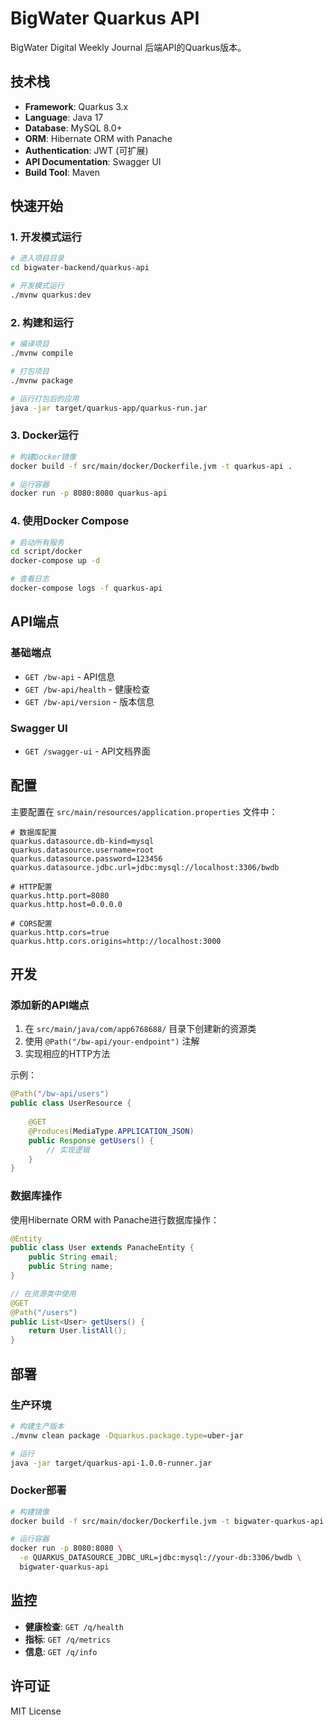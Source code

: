 # BigWater Quarkus API

BigWater Digital Weekly Journal 后端API的Quarkus版本。

## 技术栈

- **Framework**: Quarkus 3.x
- **Language**: Java 17
- **Database**: MySQL 8.0+
- **ORM**: Hibernate ORM with Panache
- **Authentication**: JWT (可扩展)
- **API Documentation**: Swagger UI
- **Build Tool**: Maven

## 快速开始

### 1. 开发模式运行

```bash
# 进入项目目录
cd bigwater-backend/quarkus-api

# 开发模式运行
./mvnw quarkus:dev
```

### 2. 构建和运行

```bash
# 编译项目
./mvnw compile

# 打包项目
./mvnw package

# 运行打包后的应用
java -jar target/quarkus-app/quarkus-run.jar
```

### 3. Docker运行

```bash
# 构建Docker镜像
docker build -f src/main/docker/Dockerfile.jvm -t quarkus-api .

# 运行容器
docker run -p 8080:8080 quarkus-api
```

### 4. 使用Docker Compose

```bash
# 启动所有服务
cd script/docker
docker-compose up -d

# 查看日志
docker-compose logs -f quarkus-api
```

## API端点

### 基础端点
- `GET /bw-api` - API信息
- `GET /bw-api/health` - 健康检查
- `GET /bw-api/version` - 版本信息

### Swagger UI
- `GET /swagger-ui` - API文档界面

## 配置

主要配置在 `src/main/resources/application.properties` 文件中：

```properties
# 数据库配置
quarkus.datasource.db-kind=mysql
quarkus.datasource.username=root
quarkus.datasource.password=123456
quarkus.datasource.jdbc.url=jdbc:mysql://localhost:3306/bwdb

# HTTP配置
quarkus.http.port=8080
quarkus.http.host=0.0.0.0

# CORS配置
quarkus.http.cors=true
quarkus.http.cors.origins=http://localhost:3000
```

## 开发

### 添加新的API端点

1. 在 `src/main/java/com/app6768688/` 目录下创建新的资源类
2. 使用 `@Path("/bw-api/your-endpoint")` 注解
3. 实现相应的HTTP方法

示例：
```java
@Path("/bw-api/users")
public class UserResource {
    
    @GET
    @Produces(MediaType.APPLICATION_JSON)
    public Response getUsers() {
        // 实现逻辑
    }
}
```

### 数据库操作

使用Hibernate ORM with Panache进行数据库操作：

```java
@Entity
public class User extends PanacheEntity {
    public String email;
    public String name;
}

// 在资源类中使用
@GET
@Path("/users")
public List<User> getUsers() {
    return User.listAll();
}
```

## 部署

### 生产环境

```bash
# 构建生产版本
./mvnw clean package -Dquarkus.package.type=uber-jar

# 运行
java -jar target/quarkus-api-1.0.0-runner.jar
```

### Docker部署

```bash
# 构建镜像
docker build -f src/main/docker/Dockerfile.jvm -t bigwater-quarkus-api .

# 运行容器
docker run -p 8080:8080 \
  -e QUARKUS_DATASOURCE_JDBC_URL=jdbc:mysql://your-db:3306/bwdb \
  bigwater-quarkus-api
```

## 监控

- **健康检查**: `GET /q/health`
- **指标**: `GET /q/metrics`
- **信息**: `GET /q/info`

## 许可证

MIT License
